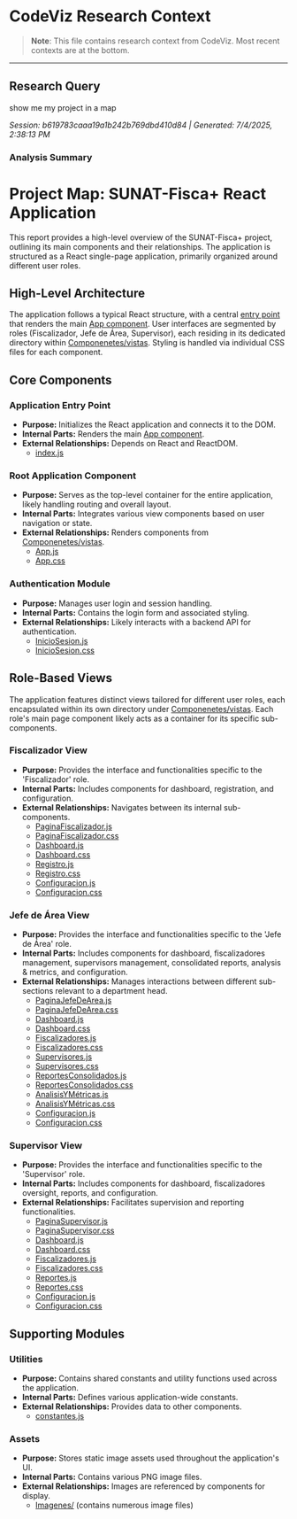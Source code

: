 # CodeViz Research Context

> **Note**: This file contains research context from CodeViz. Most recent contexts are at the bottom.

---

## Research Query

show me my project in a map

*Session: b619783caaa19a1b242b769dbd410d84 | Generated: 7/4/2025, 2:38:13 PM*

### Analysis Summary

# Project Map: SUNAT-Fisca+ React Application

This report provides a high-level overview of the SUNAT-Fisca+ project, outlining its main components and their relationships. The application is structured as a React single-page application, primarily organized around different user roles.

## High-Level Architecture

The application follows a typical React structure, with a central [entry point](src/index.js) that renders the main [App component](src/App.js). User interfaces are segmented by roles (Fiscalizador, Jefe de Área, Supervisor), each residing in its dedicated directory within [Componenetes/vistas](src/Componenetes/vistas/). Styling is handled via individual CSS files for each component.

## Core Components

### **Application Entry Point**

*   **Purpose:** Initializes the React application and connects it to the DOM.
*   **Internal Parts:** Renders the main [App component](src/App.js).
*   **External Relationships:** Depends on React and ReactDOM.
    *   [index.js](src/index.js)

### **Root Application Component**

*   **Purpose:** Serves as the top-level container for the entire application, likely handling routing and overall layout.
*   **Internal Parts:** Integrates various view components based on user navigation or state.
*   **External Relationships:** Renders components from [Componenetes/vistas](src/Componenetes/vistas/).
    *   [App.js](src/App.js)
    *   [App.css](src/App.css)

### **Authentication Module**

*   **Purpose:** Manages user login and session handling.
*   **Internal Parts:** Contains the login form and associated styling.
*   **External Relationships:** Likely interacts with a backend API for authentication.
    *   [InicioSesion.js](src/Componenetes/vistas/InicioSesion/InicioSesion.js)
    *   [InicioSesion.css](src/Componenetes/vistas/InicioSesion/InicioSesion.css)

## Role-Based Views

The application features distinct views tailored for different user roles, each encapsulated within its own directory under [Componenetes/vistas](src/Componenetes/vistas/). Each role's main page component likely acts as a container for its specific sub-components.

### **Fiscalizador View**

*   **Purpose:** Provides the interface and functionalities specific to the 'Fiscalizador' role.
*   **Internal Parts:** Includes components for dashboard, registration, and configuration.
*   **External Relationships:** Navigates between its internal sub-components.
    *   [PaginaFiscalizador.js](src/Componenetes/vistas/VistaFiscalizador/PaginaFiscalizador.js)
    *   [PaginaFiscalizador.css](src/Componenetes/vistas/VistaFiscalizador/PaginaFiscalizador.css)
    *   [Dashboard.js](src/Componenetes/vistas/VistaFiscalizador/Dashboard.js)
    *   [Dashboard.css](src/Componenetes/vistas/VistaFiscalizador/Dashboard.css)
    *   [Registro.js](src/Componenetes/vistas/VistaFiscalizador/Registro.js)
    *   [Registro.css](src/Componenetes/vistas/VistaFiscalizador/Registro.css)
    *   [Configuracion.js](src/Componenetes/vistas/VistaFiscalizador/Configuracion.js)
    *   [Configuracion.css](src/Componenetes/vistas/VistaFiscalizador/Configuracion.css)

### **Jefe de Área View**

*   **Purpose:** Provides the interface and functionalities specific to the 'Jefe de Área' role.
*   **Internal Parts:** Includes components for dashboard, fiscalizadores management, supervisors management, consolidated reports, analysis & metrics, and configuration.
*   **External Relationships:** Manages interactions between different sub-sections relevant to a department head.
    *   [PaginaJefeDeArea.js](src/Componenetes/vistas/VistaJefeDeArea/PaginaJefeDeArea.js)
    *   [PaginaJefeDeArea.css](src/Componenetes/vistas/VistaJefeDeArea/PaginaJefeDeArea.css)
    *   [Dashboard.js](src/Componenetes/vistas/VistaJefeDeArea/Dashboard.js)
    *   [Dashboard.css](src/Componenetes/vistas/VistaJefeDeArea/Dashboard.css)
    *   [Fiscalizadores.js](src/Componenetes/vistas/VistaJefeDeArea/Fiscalizadores.js)
    *   [Fiscalizadores.css](src/Componenetes/vistas/VistaJefeDeArea/Fiscalizadores.css)
    *   [Supervisores.js](src/Componenetes/vistas/VistaJefeDeArea/Supervisores.js)
    *   [Supervisores.css](src/Componenetes/vistas/VistaJefeDeArea/Supervisores.css)
    *   [ReportesConsolidados.js](src/Componenetes/vistas/VistaJefeDeArea/ReportesConsolidados.js)
    *   [ReportesConsolidados.css](src/Componenetes/vistas/VistaJefeDeArea/ReportesConsolidados.css)
    *   [AnalisisYMétricas.js](src/Componenetes/vistas/VistaJefeDeArea/AnalisisYMétricas.js)
    *   [AnalisisYMétricas.css](src/Componenetes/vistas/VistaJefeDeArea/AnalisisYMétricas.css)
    *   [Configuracion.js](src/Componenetes/vistas/VistaJefeDeArea/Configuracion.js)
    *   [Configuracion.css](src/Componenetes/vistas/VistaJefeDeArea/Configuracion.css)

### **Supervisor View**

*   **Purpose:** Provides the interface and functionalities specific to the 'Supervisor' role.
*   **Internal Parts:** Includes components for dashboard, fiscalizadores oversight, reports, and configuration.
*   **External Relationships:** Facilitates supervision and reporting functionalities.
    *   [PaginaSupervisor.js](src/Componenetes/vistas/VistaSupervisor/PaginaSupervisor.js)
    *   [PaginaSupervisor.css](src/Componenetes/vistas/VistaSupervisor/PaginaSupervisor.css)
    *   [Dashboard.js](src/Componenetes/vistas/VistaSupervisor/Dashboard.js)
    *   [Dashboard.css](src/Componenetes/vistas/VistaSupervisor/Dashboard.css)
    *   [Fiscalizadores.js](src/Componenetes/vistas/VistaSupervisor/Fiscalizadores.js)
    *   [Fiscalizadores.css](src/Componenetes/vistas/VistaSupervisor/Fiscalizadores.css)
    *   [Reportes.js](src/Componenetes/vistas/VistaSupervisor/Reportes.js)
    *   [Reportes.css](src/Componenetes/vistas/VistaSupervisor/Reportes.css)
    *   [Configuracion.js](src/Componenetes/vistas/VistaSupervisor/Configuracion.js)
    *   [Configuracion.css](src/Componenetes/vistas/VistaSupervisor/Configuracion.css)

## Supporting Modules

### **Utilities**

*   **Purpose:** Contains shared constants and utility functions used across the application.
*   **Internal Parts:** Defines various application-wide constants.
*   **External Relationships:** Provides data to other components.
    *   [constantes.js](src/Utilidades/constantes.js)

### **Assets**

*   **Purpose:** Stores static image assets used throughout the application's UI.
*   **Internal Parts:** Contains various PNG image files.
*   **External Relationships:** Images are referenced by components for display.
    *   [Imagenes/](src/Imagenes/) (contains numerous image files)

